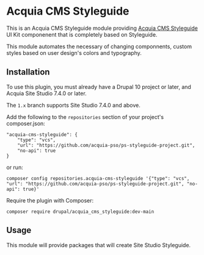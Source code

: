 Acquia CMS Styleguide
====

This is an Acquia CMS Styleguide module providing [Acquia CMS Styleguide](https://www.acquia.com/products-services/acquia-cohesion) UI Kit componenent that is completely based on Styleguide.

This module automates the necessary of changing componnents, custom styles based on user design's colors and typography. 

## Installation

To use this plugin, you must already have a Drupal 10 project or later, and Acquia Site Studio 7.4.0 or later.

The `1.x` branch supports Site Studio 7.4.0 and above.

Add the following to the `repositories` section of your project's composer.json:

```
"acquia-cms-styleguide": {
    "type": "vcs",
    "url": "https://github.com/acquia-pso/ps-styleguide-project.git",
    "no-api": true
}
```

or run:

```
composer config repositories.acquia-cms-styleguide '{"type": "vcs", "url": "https://github.com/acquia-pso/ps-styleguide-project.git", "no-api": true}'
```

Require the plugin with Composer:

`composer require drupal/acquia_cms_styleguide:dev-main`

## Usage

This module will provide packages that will create Site Studio Styleguide.
